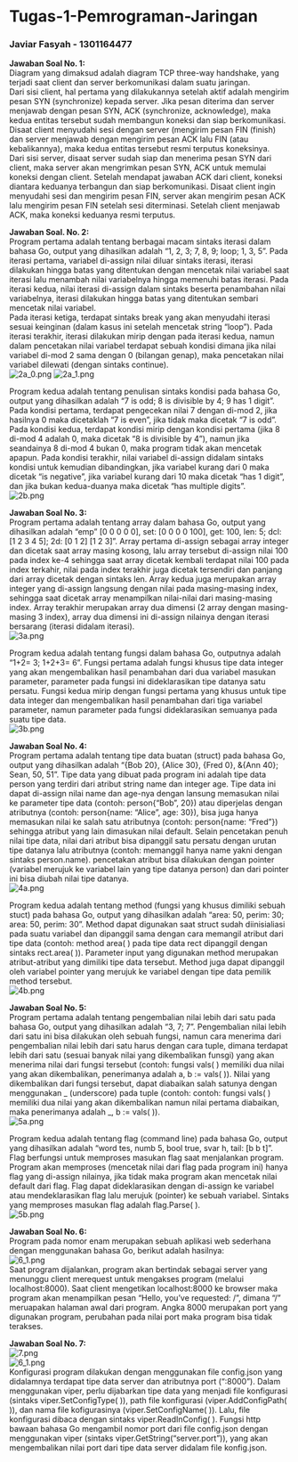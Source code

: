 # Tugas-1-Pemrograman-Jaringan
### Javiar Fasyah - 1301164477  

**Jawaban Soal No. 1:**  
  Diagram yang dimaksud adalah diagram TCP three-way handshake, yang terjadi saat client dan server berkomunikasi dalam suatu jaringan.  
  Dari sisi client, hal pertama yang dilakukannya setelah aktif adalah mengirim pesan SYN (synchronize) kepada server. Jika pesan diterima dan server menjawab dengan pesan SYN, ACK (synchronize, acknowledge), maka kedua entitas tersebut sudah membangun koneksi dan siap berkomunikasi. Disaat client menyudahi sesi dengan server (mengirim pesan FIN (finish) dan server menjawab dengan mengirim pesan ACK lalu FIN (atau kebalikannya), maka kedua entitas tersebut resmi terputus koneksinya.  
  Dari sisi server, disaat server sudah siap dan menerima pesan SYN dari client, maka server akan mengrimkan pesan SYN, ACK untuk memulai koneksi dengan client. Setelah mendapat jawaban ACK dari client, koneksi diantara keduanya terbangun dan siap berkomunikasi. Disaat client ingin menyudahi sesi dan mengirim pesan FIN, server akan mengirim pesan ACK lalu mengirim pesan FIN setelah sesi diterminasi. Setelah client menjawab ACK, maka koneksi keduanya resmi terputus.  

**Jawaban Soal. No. 2:**  
  Program pertama adalah tentang berbagai macam sintaks iterasi dalam bahasa Go, output yang dihasilkan adalah “1, 2, 3; 7, 8, 9; loop; 1, 3, 5”. Pada iterasi pertama, variabel di-assign nilai diluar sintaks iterasi, iterasi dilakukan hingga batas yang ditentukan dengan mencetak nilai variabel saat iterasi lalu menambah nilai variabelnya hingga memenuhi batas iterasi. Pada iterasi kedua, nilai iterasi di-assign dalam sintaks beserta penambahan nilai variabelnya, iterasi dilakukan hingga batas yang ditentukan sembari mencetak nilai variabel.  
  Pada iterasi ketiga, terdapat sintaks break yang akan menyudahi iterasi sesuai keinginan (dalam kasus ini setelah mencetak string “loop”). Pada iterasi terakhir, iterasi dilakukan mirip dengan pada iterasi kedua, namun dalam pencetakan nilai variabel terdapat sebuah kondisi dimana jika nilai variabel di-mod 2 sama dengan 0 (bilangan genap), maka pencetakan nilai variabel dilewati (dengan sintaks continue).  
![2a_0.png](/screenshot/2a_0.png)
![2a_1.png](/screenshot/2a_1.png)  

  Program kedua adalah tentang penulisan sintaks kondisi pada bahasa Go, output yang dihasilkan adalah “7 is odd; 8 is divisible by 4; 9 has 1 digit”. Pada kondisi pertama, terdapat pengecekan nilai 7 dengan di-mod 2, jika hasilnya 0 maka dicetaklah “7 is even”, jika tidak maka dicetak “7 is odd”. Pada kondisi kedua, terdapat kondisi mirip dengan kondisi pertama (jika 8 di-mod 4 adalah 0, maka dicetak “8 is divisible by 4”), namun jika seandainya 8 di-mod 4 bukan 0, maka program tidak akan mencetak apapun. Pada kondisi terakhir, nilai variabel di-assign didalam sintaks kondisi untuk kemudian dibandingkan, jika variabel kurang dari 0 maka dicetak “is negative”, jika variabel kurang dari 10 maka dicetak “has 1 digit”, dan jika bukan kedua-duanya maka dicetak “has multiple digits”.  
![2b.png](/screenshot/2b.png)  

**Jawaban Soal No. 3:**  
  Program pertama adalah tentang array dalam bahasa Go, output yang dihasilkan adalah “emp” [0 0 0 0 0], set: [0 0 0 0 100], get: 100, len: 5; dcl: [1 2 3 4 5]; 2d: [0 1 2] [1 2 3]”. Array pertama di-assign sebagai array integer dan dicetak saat array masing kosong, lalu array tersebut di-assign nilai 100 pada index ke-4 sehingga saat array dicetak kembali terdapat nilai 100 pada index terkahir, nilai pada index terakhir juga dicetak tersendiri dan panjang dari array dicetak dengan sintaks len. Array kedua juga merupakan array integer yang di-assign langsung dengan nilai pada masing-masing index, sehingga saat dicetak array menampilkan nilai-nilai dari masing-masing index. Array terakhir merupakan array dua dimensi (2 array dengan masing-masing 3 index), array dua dimensi ini di-assign nilainya dengan iterasi bersarang (iterasi didalam iterasi).  
![3a.png](/screenshot/3a.png)  

  Program kedua adalah tentang fungsi dalam bahasa Go, outputnya adalah “1+2= 3; 1+2+3= 6”. Fungsi pertama adalah fungsi khusus tipe data integer yang akan mengembalikan hasil penambahan dari dua variabel masukan parameter, parameter pada fungsi ini dideklarasikan tipe datanya satu persatu. Fungsi kedua mirip dengan fungsi pertama yang khusus untuk tipe data integer dan mengembalikan hasil penambahan dari tiga variabel parameter, namun parameter pada fungsi dideklarasikan semuanya pada suatu tipe data.  
![3b.png](/screenshot/3b.png)  

**Jawaban Soal No. 4:**  
  Program pertama adalah tentang tipe data buatan (struct) pada bahasa Go, output yang dihasilkan adalah “{Bob 20}, {Alice 30}, {Fred 0}, &{Ann 40}; Sean, 50, 51”. Tipe data yang dibuat pada program ini adalah tipe data person yang terdiri dari atribut string name dan integer age. Tipe data ini dapat di-assign nilai name dan age-nya dengan lansung memasukan nilai ke parameter tipe data (contoh: person{“Bob”, 20}) atau diperjelas dengan atributnya (contoh: person{name: “Alice”, age: 30}), bisa juga hanya memasukan nilai ke salah satu atributnya  (contoh: person{name: “Fred”}) sehingga atribut yang lain dimasukan nilai default. Selain pencetakan penuh nilai tipe data, nilai dari atribut bisa dipanggil satu persatu dengan urutan tipe datanya lalu atributnya (contoh: memanggil hanya name yakni dengan sintaks person.name). pencetakan atribut bisa dilakukan dengan pointer (variabel merujuk ke variabel lain yang tipe datanya person) dan dari pointer ini bisa diubah nilai tipe datanya.  
![4a.png](/screenshot/4a.png)  

  Program kedua adalah tentang method (fungsi yang khusus dimiliki sebuah stuct) pada bahasa Go, output yang dihasilkan adalah “area: 50, perim: 30; area: 50, perim: 30”. Method dapat digunakan saat struct sudah diinisialiasi pada suatu variabel dan dipanggil sama dengan cara memangil atribut dari tipe data (contoh: method area( ) pada tipe data rect dipanggil dengan sintaks rect.area( )). Parameter input yang digunakan method merupakan atribut-atribut yang dimiliki tipe data tersebut. Method juga dapat dipanggil oleh variabel pointer yang merujuk ke variabel dengan tipe data pemilik method tersebut.  
![4b.png](/screenshot/4b.png)  

**Jawaban Soal No. 5:**  
  Program pertama adalah tentang pengembalian nilai lebih dari satu pada bahasa Go, output yang dihasilkan adalah “3, 7; 7”. Pengembalian nilai lebih dari satu ini bisa dilakukan oleh sebuah fungsi, namun cara menerima dari pengembalian nilai lebih dari satu harus dengan cara tuple, dimana terdapat lebih dari satu (sesuai banyak nilai yang dikembalikan funsgi) yang akan menerima nilai dari fungsi tersebut (contoh: fungsi vals( ) memiliki dua nilai yang akan dikembalikan, penerimanya adalah a, b := vals( )). Nilai yang dikembalikan dari fungsi tersebut, dapat diabaikan salah satunya dengan menggunakan _ (underscore) pada tuple (contoh: contoh: fungsi vals( ) memiliki dua nilai yang akan dikembalikan namun nilai pertama diabaikan, maka penerimanya adalah \_\, b := vals( )).  
![5a.png](/screenshot/5a.png)  

  Program kedua adalah tentang flag (command line) pada bahasa Go, output yang dihasilkan adalah “word tes, numb 5, bool true, svar h, tail: [b b t]”. Flag berfungsi untuk memproses masukan flag saat menjalankan program. Program akan memproses (mencetak nilai dari flag pada program ini) hanya flag yang di-assign nilainya, jika tidak maka program akan mencetak nilai default dari flag. Flag dapat dideklarasikan dengan di-assign ke variabel atau mendeklarasikan flag lalu merujuk (pointer) ke sebuah variabel. Sintaks yang memproses masukan flag adalah flag.Parse( ).  
![5b.png](/screenshot/5b.png)  

**Jawaban Soal No. 6:**  
  Program pada nomor enam merupakan sebuah aplikasi web sederhana dengan menggunakan bahasa Go, berikut adalah hasilnya:  
![6_1.png](/screenshot/6_1.png)  
Saat program dijalankan, program akan bertindak sebagai server yang menunggu client merequest untuk mengakses program (melalui localhost:8000). Saat client mengetikan localhost:8000 ke browser maka program akan menampilkan pesan “Hello, you’ve requested: /”, dimana “/” meruapakan halaman awal dari program. Angka 8000 merupakan port yang digunakan program, perubahan pada nilai port maka program bisa tidak terakses.  

**Jawaban Soal No. 7:**  
![7.png](screenshot/7.png)  
![6_1.png](/screenshot/6_1.png)  
  Konfigurasi program dilakukan dengan menggunakan file config.json yang didalamnya terdapat tipe data server dan atributnya port (“:8000”). Dalam menggunakan viper, perlu dijabarkan tipe data yang menjadi file konfigurasi (sintaks viper.SetConfigType( )), path file konfigurasi (viper.AddConfigPath( )), dan nama file kofigurasinya (viper.SetConfigName( )). Lalu, file konfigurasi dibaca dengan sintaks viper.ReadInConfig( ). Fungsi http bawaan bahasa Go mengambil nomor port dari file config.json dengan menggunakan viper (sintaks viper.GetString(“server.port”)), yang akan mengembalikan nilai port dari tipe data server didalam file konfig.json.


